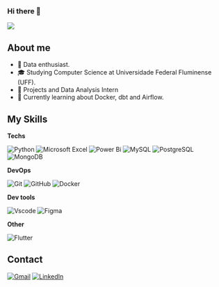 ### Hi there 👋

![](https://komarev.com/ghpvc/?username=gustavocmiranda&color=006bed)

## About me

- 🤔 Data enthusiast.
- 🎓 Studying Computer Science at Universidade Federal Fluminense (UFF).
- 💼 Projects and Data Analysis Intern
- 🌱 Currently learning about Docker, dbt and Airflow.

## My Skills

**Techs**

![Python](https://img.shields.io/badge/python-3670A0?style=for-the-badge&logo=python&logoColor=ffdd54)
![Microsoft Excel](https://img.shields.io/badge/Microsoft_Excel-217346?style=for-the-badge&logo=microsoft-excel&logoColor=white)
![Power Bi](https://img.shields.io/badge/power_bi-F2C811?style=for-the-badge&logo=powerbi&logoColor=black)
![MySQL](https://img.shields.io/badge/MySQL-00000F?style=for-the-badge&logo=mysql&logoColor=white)
![PostgreSQL](https://img.shields.io/badge/PostgreSQL-000?style=for-the-badge&logo=postgresql)
![MongoDB](https://img.shields.io/badge/MongoDB-%234ea94b.svg?style=for-the-badge&logo=mongodb&logoColor=white)


**DevOps**

![Git](https://img.shields.io/badge/GIT-E44C30?style=for-the-badge&logo=git&logoColor=white)
![GitHub](https://img.shields.io/badge/-GitHub-333333?style=for-the-badge&logo=github)
![Docker](https://img.shields.io/badge/docker-%230db7ed.svg?style=for-the-badge&logo=docker&logoColor=white)

**Dev tools**

![Vscode](https://img.shields.io/badge/Vscode-007ACC?style=for-the-badge&logo=visual-studio-code&logoColor=white)
![Figma](https://img.shields.io/badge/Figma-696969?style=for-the-badge&logo=figma&logoColor=figma)

**Other**

![Flutter](https://img.shields.io/badge/Flutter-02569B?style=for-the-badge&logo=flutter&logoColor=white)



## Contact

[![Gmail](https://img.shields.io/badge/Gmail-333333?style=for-the-badge&logo=gmail&logoColor=red)](mailto:gustavocataldomiranda@gmail.com)
[![LinkedIn](https://img.shields.io/badge/LinkedIn-0077B5?style=for-the-badge&logo=linkedin&logoColor=white)](https://www.linkedin.com/in/gustavo-miranda-476b55204/)
